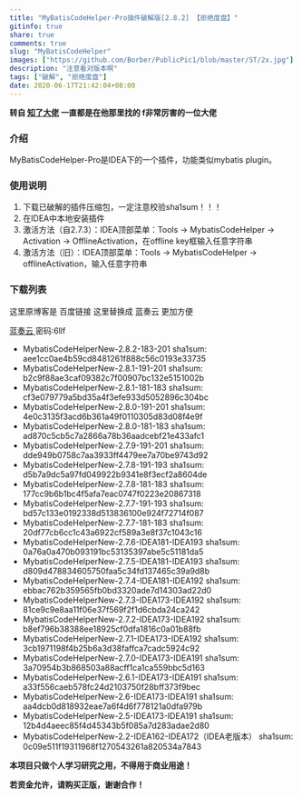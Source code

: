 ```yaml
---
title: "MyBatisCodeHelper-Pro插件破解版[2.8.2] 【拒绝度盘】"
gitinfo: true
share: true
comments: true
slug: "MyBatisCodeHelper"
images: ["https://github.com/Borber/PublicPic1/blob/master/ST/2x.jpg"] 
description: "注意看对版本啊"
tags: ["破解", "拒绝度盘"]
date: 2020-06-17T21:42:04+08:00
---
```


**转自 [知了大佬](https://zhile.io/2019/04/23/mybatis-code-helper-pro-crack.html) 一直都是在他那里找的 f非常厉害的一位大佬**



### 介绍

MyBatisCodeHelper-Pro是IDEA下的一个插件，功能类似mybatis plugin。



### 使用说明

1. 下载已破解的插件压缩包，一定注意校验sha1sum！！！
2. 在IDEA中本地安装插件
3. 激活方法（自2.7.3）：IDEA顶部菜单：Tools -> MybatisCodeHelper -> Activation -> OfflineActivation，在offline key框输入任意字符串
4. 激活方法（旧）：IDEA顶部菜单：Tools -> MybatisCodeHelper -> offlineActivation，输入任意字符串

### 下载列表

这里原博客是 百度链接 这里替换成 蓝奏云 更加方便 

[蓝奏云 ](https://borber.lanzous.com/b0cq9t1jc) 密码:6llf

- MybatisCodeHelperNew-2.8.2-183-201
  sha1sum: aee1cc0ae4b59cd8481261f888c56c0193e33735
- MybatisCodeHelperNew-2.8.1-191-201
  sha1sum: b2c9f88ae3caf09382c7f00907bc132e5151002b
- MybatisCodeHelperNew-2.8.1-181-183
  sha1sum: cf3e079779a5bd35a4f3efe933d5052896c304bc
- MybatisCodeHelperNew-2.8.0-191-201
  sha1sum: 4e0c3135f3acd6b361a49f0110305d83d08f4e9f
- MybatisCodeHelperNew-2.8.0-181-183
  sha1sum: ad870c5cb5c7a2866a78b36aadcebf21e433afc1
- MybatisCodeHelperNew-2.7.9-191-201
  sha1sum: dde949b0758c7aa3933ff4479ee7a70be9743d92
- MybatisCodeHelperNew-2.7.8-191-193
  sha1sum: d5b7a9dc5a97fd049922b9341e8f3ecf2a8604de
- MybatisCodeHelperNew-2.7.8-181-183
  sha1sum: 177cc9b6b1bc4f5afa7eac0747f0223e20867318
- MybatisCodeHelperNew-2.7.7-191-193
  sha1sum: bd57c133e0192338d513836100e924f72714f087
- MybatisCodeHelperNew-2.7.7-181-183
  sha1sum: 20df77cb6cc1c43a6922cf589a3e8f37c1043c16
- MybatisCodeHelperNew-2.7.6-IDEA181-IDEA193
  sha1sum: 0a76a0a470b093191bc53135397abe5c51181da5
- MybatisCodeHelperNew-2.7.5-IDEA181-IDEA193
  sha1sum: d809d478834605750faa5c34fd137465c39a9d8b
- MybatisCodeHelperNew-2.7.4-IDEA181-IDEA192
  sha1sum: ebbac762b359565fb0bd3320ade7d14303ad22d0
- MybatisCodeHelperNew-2.7.3-IDEA173-IDEA192
  sha1sum: 81ce9c9e8aa11f06e37f569f2f1d6cbda24ca242
- MybatisCodeHelperNew-2.7.2-IDEA173-IDEA192
  sha1sum: b8ef796b38388ee18925cf0dfa1816c0a01b88fb
- MybatisCodeHelperNew-2.7.1-IDEA173-IDEA192
  sha1sum: 3cb1971198f4b25b6a3d38faffca7cadc5924c92
- MybatisCodeHelperNew-2.7.0-IDEA173-IDEA191
  sha1sum: 3a70954b3b868503a88acff1ca1ca559bbc5d163
- MybatisCodeHelperNew-2.6.1-IDEA173-IDEA191
  sha1sum: a33f556caeb578fc24d2103750f28bff373f9bec
- MybatisCodeHelperNew-2.6-IDEA173-IDEA191
  sha1sum: aa4dcb0d818932eae7a6f4d6f778121a0dfa979b
- MybatisCodeHelperNew-2.5-IDEA173-IDEA191
  sha1sum: 12b4d4aeec85f4d45343b5f085a7d283adae2d80
- MybatisCodeHelperNew-2.2-IDEA162-IDEA172（IDEA老版本）
  sha1sum: 0c09e511f19311968f1270543261a820534a7843





**本项目只做个人学习研究之用，不得用于商业用途！**

**若资金允许，请购买正版，谢谢合作！**